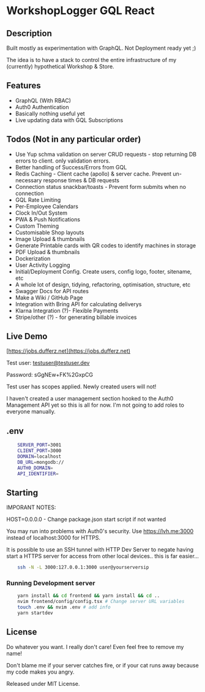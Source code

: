# WorkshopLogger GQL React

## Description

Built mostly as experimentation with GraphQL. Not Deployment ready yet ;)

The idea is to have a stack to control the entire infrastructure of my (currently) hypothetical Workshop & Store.

## Features

- GraphQL (With RBAC)
- Auth0 Authentication
- Basically nothing useful yet
- Live updating data with GQL Subscriptions

## Todos (Not in any particular order)

- Use Yup schma validation on server CRUD requests - stop returning DB errors to client. only validation errors.
- Better handling of Success/Errors from GQL
- Redis Caching - Client cache (apollo) & server cache. Prevent un-necessary response times & DB requests
- Connection status snackbar/toasts - Prevent form submits when no connection
- GQL Rate Limiting
- Per-Employee Calendars
- Clock In/Out System
- PWA & Push Notifications
- Custom Theming
- Customisable Shop layouts
- Image Upload & thumbnails
- Generate Printable cards with QR codes to identify machines in storage
- PDF Upload & thumbnails
- Dockerization
- User Activity Logging
- Initial/Deployment Config. Create users, config logo, footer, sitename, etc
- A whole lot of design, tidying, refactoring, optimisation, structure, etc
- Swagger Docs for API routes
- Make a Wiki / GitHub Page
- Integration with Bring API for calculating deliverys
- Klarna Integration (?)- Flexible Payments
- Stripe/other (?) - for generating billable invoices

## Live Demo

[https://jobs.dufferz.net](https://jobs.dufferz.net)

Test user: testuser@testuser.dev

Password: sGgNEw+FK%2GxpCG

Test user has scopes applied. Newly created users will not!

I haven't created a user management section hooked to the Auth0 Management API yet so this is all for now. I'm not going to add roles to everyone manually.

## .env

```bash
    SERVER_PORT=3001
    CLIENT_PORT=3000
    DOMAIN=localhost
    DB_URL=mongodb://
    AUTH0_DOMAIN=
    API_IDENTIFIER=
```

## Starting

IMPORANT NOTES:

HOST=0.0.0.0 - Change package.json start script if not wanted

You may run into problems with Auth0's security. Use <https://lvh.me:3000> instead of localhost:3000 for HTTPS.

It is possible to use an SSH tunnel with HTTP Dev Server to negate having start a HTTPS server for access from other local devices.. this is far easier...

```bash
    ssh -N -L 3000:127.0.0.1:3000 user@yourserversip
```

### Running Development server

```bash
    yarn install && cd frontend && yarn install && cd ..
    nvim frontend/config/config.tsx # Change server URL variables
    touch .env && nvim .env # add info
    yarn startdev
```

## License

Do whatever you want. I really don't care! Even feel free to remove my name!

Don't blame me if your server catches fire, or if your cat runs away because my code makes you angry.

Released under MIT License.

